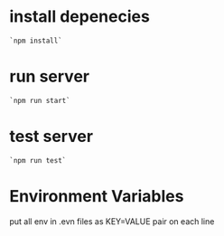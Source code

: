 # install depenecies
	`npm install`

# run server
	`npm run start`

# test server
	`npm run test`

# Environment Variables
put all env in .evn files as KEY=VALUE pair on each line
